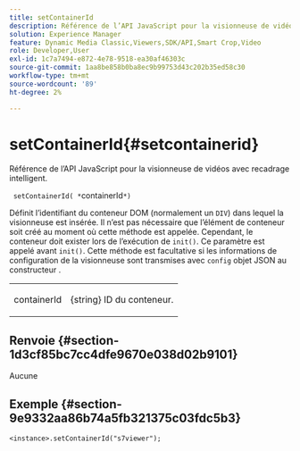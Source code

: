```yaml
---
title: setContainerId
description: Référence de l’API JavaScript pour la visionneuse de vidéos avec recadrage intelligent.
solution: Experience Manager
feature: Dynamic Media Classic,Viewers,SDK/API,Smart Crop,Video
role: Developer,User
exl-id: 1c7a7494-e872-4e78-9518-ea30af46303c
source-git-commit: 1aa8be858b0ba8ec9b99753d43c202b35ed58c30
workflow-type: tm+mt
source-wordcount: '89'
ht-degree: 2%

---
```


# setContainerId{#setcontainerid}

Référence de l’API JavaScript pour la visionneuse de vidéos avec recadrage intelligent.

` setContainerId( *`containerId`*)`

Définit l’identifiant du conteneur DOM (normalement un `DIV`) dans lequel la visionneuse est insérée. Il n’est pas nécessaire que l’élément de conteneur soit créé au moment où cette méthode est appelée. Cependant, le conteneur doit exister lors de l’exécution de `init()`. Ce paramètre est appelé avant `init()`. Cette méthode est facultative si les informations de configuration de la visionneuse sont transmises avec `config` objet JSON au constructeur .

<table id="table_896DFF34A68A403DB93A6D597461A573"> 
 <tbody> 
  <tr> 
   <td colname="col1"> <p> <span class="codeph"> <span class="varname"> containerId </span> </span> </p> </td> 
   <td colname="col2"> <p> <span class="codeph"> {string} </span> ID du conteneur. </p> </td> 
  </tr> 
 </tbody> 
</table>

## Renvoie {#section-1d3cf85bc7cc4dfe9670e038d02b9101}

Aucune

## Exemple {#section-9e9332aa86b74a5fb321375c03fdc5b3}

```
<instance>.setContainerId("s7viewer");
```
